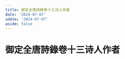 ```yaml
---
title: 御定全唐詩錄卷十三诗人作者
date: '2024-07-07'
udate: '2024-07-07'
aside: false
---
```

# 御定全唐詩錄卷十三诗人作者

<AuthorPage :authorMap="authorMap" :chapternum="13" />

<script setup>
const chapter = '卷十三';
import authorMap from '/data/qtsl/卷十三/author.json'
</script>
